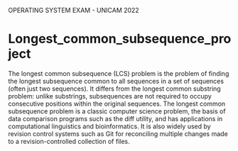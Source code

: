 OPERATING SYSTEM EXAM - UNICAM 2022

# Longest_common_subsequence_project

The longest common subsequence (LCS) problem is the problem of finding the longest subsequence common to all sequences in a set of sequences (often just two sequences). 
It differs from the longest common substring problem: unlike substrings, subsequences are not required to occupy consecutive positions within the original sequences. 
The longest common subsequence problem is a classic computer science problem, the basis of data comparison programs such as the diff utility, and has applications in computational linguistics and bioinformatics. 
It is also widely used by revision control systems such as Git for reconciling multiple changes made to a revision-controlled collection of files.
